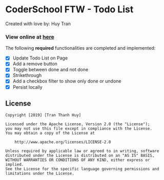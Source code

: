 # CoderSchool FTW - Todo List

Created with love by: Huy Tran

### View online at [here](https://blissful-goldberg-379c00.netlify.com/)


The following **required** functionalities are completed and implemented:
- [x] Update Todo List on Page
- [x] Add a remove button
- [x] Toggle between done and not done
- [x] Strikethrough
- [x] Add a checkbox filter to show only done or undone
- [x] Persist locally

## License

    Copyright [2019] [Tran Thanh Huy]

    Licensed under the Apache License, Version 2.0 (the "License");
    you may not use this file except in compliance with the License.
    You may obtain a copy of the License at

        http://www.apache.org/licenses/LICENSE-2.0

    Unless required by applicable law or agreed to in writing, software
    distributed under the License is distributed on an "AS IS" BASIS,
    WITHOUT WARRANTIES OR CONDITIONS OF ANY KIND, either express or implied.
    See the License for the specific language governing permissions and
    limitations under the License.
